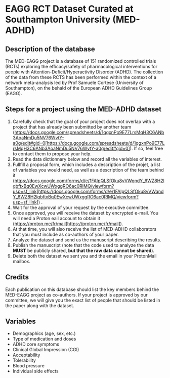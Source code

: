 # EAGG RCT Dataset Curated at Southampton University (MED-ADHD)

## Description of the database

The MED-EAGG project is a database of 151 randomized controlled trials (RCTs) exploring the efficacy/safety of pharmacological interventions for people with Attention-Deficit/Hyperactivity Disorder (ADHD). The collection of the data from these RCTS has been performed within the context of a network meta-analysis led by Prof Samuele Cortese (University of Southampton), on the behald of the European ADHD Guidelines Group (EAGG).

## Steps for a project using the MED-ADHD dataset

1. Carefully check that the goal of your project does not overlap with a project that has already been submitted by another team (https://docs.google.com/spreadsheets/d/1qgxnPo9E77LrsMqH3C6ANb3AoaNmDu5NV76WvtY-a0g/edit#gid=0[https://docs.google.com/spreadsheets/d/1qgxnPo9E77LrsMqH3C6ANb3AoaNmDu5NV76WvtY-a0g/edit#gid=0]). If so, feel free to contact them to propose your help.
2. Read the data dictionnary below and record all the variables of interest.
3. Fullfill a proposal form, which includes a description of the projet, a list of variables you would need, as well as a description of the team behind it (https://docs.google.com/forms/d/e/1FAIpQLSfOku8vVWqndY_6WZ8H2lqbftxBq0EwXcwUWxggRO6ac0RIMQ/viewform?usp=sf_link[https://docs.google.com/forms/d/e/1FAIpQLSfOku8vVWqndY_6WZ8H2lqbftxBq0EwXcwUWxggRO6ac0RIMQ/viewform?usp=sf_link]) .
4. Wait for the approval of your request by the executive committee.
5. Once approved, you will receive the dataset by encrypted e-mail. You will need a Proton eail account to obtain it (https://proton.me/fr/mail[https://proton.me/fr/mail]).
6. At that time, you will also receive the list of MED-ADHD collaborators that you must include as co-authors of your paper.
7. Analyze the dataset and send us the manuscript describing the results.
8. Publish the manuscript (note that the code used to analyze the data **MUST** be publicly shared, **but that the raw data cannot be shared**).
9. Delete both the dataset we sent you and the email in your ProtonMail mailbox.

## Credits

Each publication on this database should list the key members behind the MED-EAGG project as co-authors. If your project is approved by our committee, we will give you the exact list of people that should be listed in the paper along with the dataset.

## Variables

- Demographics (age, sex, etc.)
- Type of medication and doses
- ADHD core symptoms
- Clinical Global Impression (CGI)
- Acceptability
- Tolerability
- Blood pressure
- Individual side effects

<!--
## Aims of the database

The aim of the MED-EAGG projet is to make all the data we collected freely available for the community. We expect that the sharing of these data will rapidly lead to ambitious new projects, which will provide a better understanding of the efficacy/safety of ADHD drugs.

## Before asking for the data

Before reaching us to access the data, you must check that a project similar to the one you are planning is not already underway. To do so, carefully review the list of accepted projects here: -->
